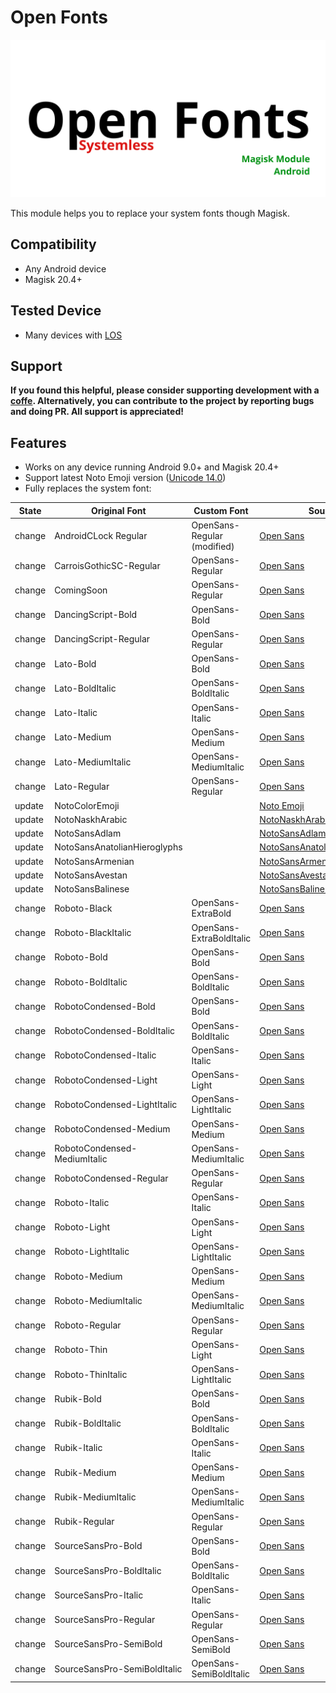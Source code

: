 # Open Fonts

![Open Font](https://raw.githubusercontent.com/F3FFO/Open-Fonts/master/img/logo.png)

This module helps you to replace your system fonts though Magisk.

## Compatibility

- Any Android device
- Magisk 20.4+

## Tested Device

- Many devices with [LOS](https://lineageos.org/)

## Support

**If you found this helpful, please consider supporting development with a [coffe](https://www.paypal.me/f3ff0). Alternatively, you can contribute to the project by reporting bugs and doing PR. All support is appreciated!**

## Features

- Works on any device running Android 9.0+ and Magisk 20.4+
- Support latest Noto Emoji version ([Unicode 14.0](https://emojipedia.org/unicode-14.0/))
- Fully replaces the system font:

| State  | Original Font                | Custom Font                 | Source                                                    |
| ------ | ---------------------------- | --------------------------- | --------------------------------------------------------- |
| change | AndroidCLock Regular         | OpenSans-Regular (modified) | [Open Sans](https://fonts.google.com/specimen/Open+Sans) |
| change | CarroisGothicSC-Regular      | OpenSans-Regular            | [Open Sans](https://fonts.google.com/specimen/Open+Sans) |
| change | ComingSoon                   | OpenSans-Regular            | [Open Sans](https://fonts.google.com/specimen/Open+Sans) |
| change | DancingScript-Bold           | OpenSans-Bold               | [Open Sans](https://fonts.google.com/specimen/Open+Sans) |
| change | DancingScript-Regular        | OpenSans-Regular            | [Open Sans](https://fonts.google.com/specimen/Open+Sans) |
| change | Lato-Bold                    | OpenSans-Bold               | [Open Sans](https://fonts.google.com/specimen/Open+Sans) |
| change | Lato-BoldItalic              | OpenSans-BoldItalic         | [Open Sans](https://fonts.google.com/specimen/Open+Sans) |
| change | Lato-Italic                  | OpenSans-Italic             | [Open Sans](https://fonts.google.com/specimen/Open+Sans) |
| change | Lato-Medium                  | OpenSans-Medium             | [Open Sans](https://fonts.google.com/specimen/Open+Sans) |
| change | Lato-MediumItalic            | OpenSans-MediumItalic       | [Open Sans](https://fonts.google.com/specimen/Open+Sans) |
| change | Lato-Regular                 | OpenSans-Regular            | [Open Sans](https://fonts.google.com/specimen/Open+Sans) |
| update | NotoColorEmoji               | | [Noto Emoji](https://github.com/googlefonts/noto-emoji) |
| update | NotoNaskhArabic              | | [NotoNaskhArabic](https://fonts.google.com/noto/specimen/Noto+Naskh+Arabic) |
| update | NotoSansAdlam                | | [NotoSansAdlam](https://fonts.google.com/noto/specimen/Noto+Sans+Adlam) |
| update | NotoSansAnatolianHieroglyphs | | [NotoSansAnatolianHieroglyphs](https://fonts.google.com/noto/specimen/Noto+Sans+Anatolian+Hieroglyphs) |
| update | NotoSansArmenian             | | [NotoSansArmenian](https://fonts.google.com/noto/specimen/Noto+Sans+Armenian) |
| update | NotoSansAvestan              | | [NotoSansAvestan](https://fonts.google.com/noto/specimen/Noto+Sans+Avestan) |
| update | NotoSansBalinese             | | [NotoSansBalinese](https://fonts.google.com/noto/specimen/Noto+Sans+Balinese) |
| change | Roboto-Black                 | OpenSans-ExtraBold          | [Open Sans](https://fonts.google.com/specimen/Open+Sans) |
| change | Roboto-BlackItalic           | OpenSans-ExtraBoldItalic    | [Open Sans](https://fonts.google.com/specimen/Open+Sans) |
| change | Roboto-Bold                  | OpenSans-Bold               | [Open Sans](https://fonts.google.com/specimen/Open+Sans) |
| change | Roboto-BoldItalic            | OpenSans-BoldItalic         | [Open Sans](https://fonts.google.com/specimen/Open+Sans) |
| change | RobotoCondensed-Bold         | OpenSans-Bold               | [Open Sans](https://fonts.google.com/specimen/Open+Sans) |
| change | RobotoCondensed-BoldItalic   | OpenSans-BoldItalic         | [Open Sans](https://fonts.google.com/specimen/Open+Sans) |
| change | RobotoCondensed-Italic       | OpenSans-Italic             | [Open Sans](https://fonts.google.com/specimen/Open+Sans) |
| change | RobotoCondensed-Light        | OpenSans-Light              | [Open Sans](https://fonts.google.com/specimen/Open+Sans) |
| change | RobotoCondensed-LightItalic  | OpenSans-LightItalic        | [Open Sans](https://fonts.google.com/specimen/Open+Sans) |
| change | RobotoCondensed-Medium       | OpenSans-Medium             | [Open Sans](https://fonts.google.com/specimen/Open+Sans) |
| change | RobotoCondensed-MediumItalic | OpenSans-MediumItalic       | [Open Sans](https://fonts.google.com/specimen/Open+Sans) |
| change | RobotoCondensed-Regular      | OpenSans-Regular            | [Open Sans](https://fonts.google.com/specimen/Open+Sans) |
| change | Roboto-Italic                | OpenSans-Italic             | [Open Sans](https://fonts.google.com/specimen/Open+Sans) |
| change | Roboto-Light                 | OpenSans-Light              | [Open Sans](https://fonts.google.com/specimen/Open+Sans) |
| change | Roboto-LightItalic           | OpenSans-LightItalic        | [Open Sans](https://fonts.google.com/specimen/Open+Sans) |
| change | Roboto-Medium                | OpenSans-Medium             | [Open Sans](https://fonts.google.com/specimen/Open+Sans) |
| change | Roboto-MediumItalic          | OpenSans-MediumItalic       | [Open Sans](https://fonts.google.com/specimen/Open+Sans) |
| change | Roboto-Regular               | OpenSans-Regular            | [Open Sans](https://fonts.google.com/specimen/Open+Sans) |
| change | Roboto-Thin                  | OpenSans-Light              | [Open Sans](https://fonts.google.com/specimen/Open+Sans) |
| change | Roboto-ThinItalic            | OpenSans-LightItalic        | [Open Sans](https://fonts.google.com/specimen/Open+Sans) |
| change | Rubik-Bold                   | OpenSans-Bold               | [Open Sans](https://fonts.google.com/specimen/Open+Sans) |
| change | Rubik-BoldItalic             | OpenSans-BoldItalic         | [Open Sans](https://fonts.google.com/specimen/Open+Sans) |
| change | Rubik-Italic                 | OpenSans-Italic             | [Open Sans](https://fonts.google.com/specimen/Open+Sans) |
| change | Rubik-Medium                 | OpenSans-Medium             | [Open Sans](https://fonts.google.com/specimen/Open+Sans) |
| change | Rubik-MediumItalic           | OpenSans-MediumItalic       | [Open Sans](https://fonts.google.com/specimen/Open+Sans) |
| change | Rubik-Regular                | OpenSans-Regular            | [Open Sans](https://fonts.google.com/specimen/Open+Sans) |
| change | SourceSansPro-Bold           | OpenSans-Bold               | [Open Sans](https://fonts.google.com/specimen/Open+Sans) |
| change | SourceSansPro-BoldItalic     | OpenSans-BoldItalic         | [Open Sans](https://fonts.google.com/specimen/Open+Sans) |
| change | SourceSansPro-Italic         | OpenSans-Italic             | [Open Sans](https://fonts.google.com/specimen/Open+Sans) |
| change | SourceSansPro-Regular        | OpenSans-Regular            | [Open Sans](https://fonts.google.com/specimen/Open+Sans) |
| change | SourceSansPro-SemiBold       | OpenSans-SemiBold           | [Open Sans](https://fonts.google.com/specimen/Open+Sans) |
| change | SourceSansPro-SemiBoldItalic | OpenSans-SemiBoldItalic     | [Open Sans](https://fonts.google.com/specimen/Open+Sans) |
